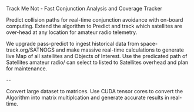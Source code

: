 Track Me Not - Fast Conjunction Analysis and Coverage Tracker

Predict collision paths for real-time conjunction avoidance with on-board computing. Extend the algorithm to  Predict and track which satellites are over-head at any location for amateur radio telemetry.

We upgrade pass-predict to ingest historical data from space-track.org/SATNOGS and make massive real-time calculations to generate live Map of all satellites and Objects of Interest.
Use the predicated path of Satellites amateur radio/ can select to listed to Satellites overhead and plan for maintenance.

-- 

Convert large dataset to matrices.
Use CUDA tensor cores to convert the Algorithm into matrix multiplcation and generate accurate results in real-time.